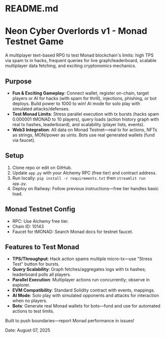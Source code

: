 # README.md

# Neon Cyber Overlords v1 - Monad Testnet Game

A multiplayer text-based RPG to test Monad blockchain's limits: high TPS via spam tx in hacks, frequent queries for live graph/leaderboard, scalable multiplayer data fetching, and exciting cryptonomics mechanics.

## Purpose
- **Fun & Exciting Gameplay**: Connect wallet, register on-chain, target players or AI for hacks (with spam for thrill), injections, phishing, or bot deploys. Build power to 1000 to win! AI mode for solo play with simulated attacks/defenses.
- **Test Monad Limits**: Stress parallel execution with tx bursts (hacks spam 0.000001 tMONAD to 10 players), query loads (action history graph with real tx hashes, leaderboard), and scalability (player lists, events).
- **Web3 Integration**: All data on Monad Testnet—real tx for actions, NFTs as strings, MON/power as uints. Bots use real generated wallets (fund via faucet).

## Setup
1. Clone repo or edit on GitHub.
2. Update `app.py` with your Alchemy RPC (free tier) and contract address.
3. Run locally: `pip install -r requirements.txt` then `streamlit run app.py`.
4. Deploy on Railway: Follow previous instructions—free tier handles basic load.

## Monad Testnet Config
- RPC: Use Alchemy free tier[](https://monad-testnet.g.alchemy.com/v2/YOUR_KEY).
- Chain ID: 10143
- Faucet for tMONAD: Search Monad docs for testnet faucet.

## Features to Test Monad
- **TPS/Throughput**: Hack action spams multiple micro-tx—use "Stress Test" button for bursts.
- **Query Scalability**: Graph fetches/aggregates logs with tx hashes; leaderboard polls all players.
- **Parallel Execution**: Multiplayer actions run concurrently; observe in explorer.
- **EVM Compatibility**: Standard Solidity contract with events, mappings.
- **AI Mode**: Solo play with simulated opponents and attacks for interaction when no players.
- **Bots**: Generate real Monad wallets for bots—fund and use for automated actions to test limits.

Built to push boundaries—report Monad performance in issues!

Date: August 07, 2025
